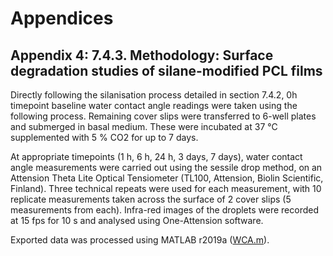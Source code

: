 # Appendices
## Appendix 4: 7.4.3.	 Methodology: Surface degradation studies of silane-modified PCL films

Directly following the silanisation process detailed in section 7.4.2, 0h timepoint baseline water contact angle readings were taken using the following process. Remaining cover slips were transferred to 6-well plates and submerged in basal medium. These were incubated at 37 °C supplemented with 5 % CO2 for up to 7 days.

At appropriate timepoints (1 h, 6 h, 24 h, 3 days, 7 days), water contact angle measurements were carried out using the sessile drop method, on an Attension Theta Lite Optical Tensiometer (TL100, Attension, Biolin Scientific, Finland). Three technical repeats were used for each measurement, with 10 replicate measurements taken across the surface of 2 cover slips (5 measurements from each). Infra-red images of the droplets were recorded at 15 fps for 10 s and analysed using One-Attension software.

Exported data was processed using MATLAB r2019a ([WCA.m](https://github.com/joweebee/PhD/tree/main/Appendices/WCA.m)).
